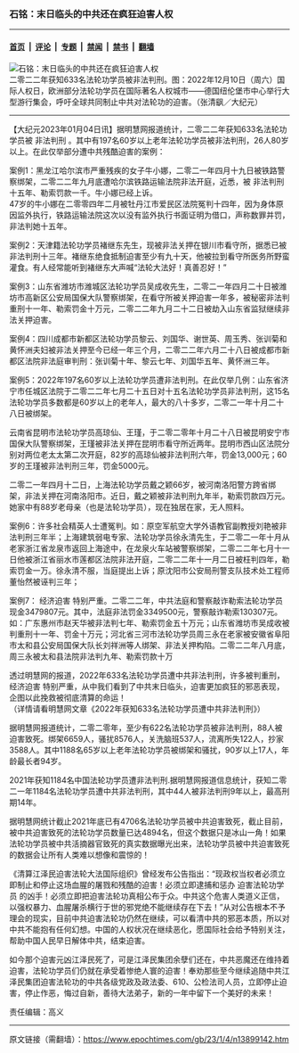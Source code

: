 ### 石铭：末日临头的中共还在疯狂迫害人权

---

#### [首页](../../../..?n13899142) &nbsp;|&nbsp; [评论](../../../../../epoch-comment?n13899142) &nbsp;|&nbsp; [专题](../../../../../epoch-special?n13899142) &nbsp;|&nbsp; [禁闻](../../../../../epoch-news?n13899142) &nbsp;|&nbsp; [禁书](../../../../../books?n13899142) &nbsp;|&nbsp; [翻墙](https://github.com/gfw-breaker/nogfw/blob/master/README.md?n13899142)


<div><img alt="石铭：末日临头的中共还在疯狂迫害人权" class="attachment-djy_600_400 size-djy_600_400 wp-post-image" src="https://i.epochtimes.com/assets/uploads/2022/12/id13883396-2022012_2-600x400.jpg"/>
<div class="caption">
 二零二二年获知633名法轮功学员被非法判刑。图：2022年12月10日（周六）国际人权日，欧洲部分法轮功学员在国际著名人权城市——德国纽伦堡市中心举行大型游行集会，呼吁全球共同制止中共对法轮功的迫害。（张清飖／大纪元）
</div></div><hr/><div class="post_content" id="artbody" itemprop="articleBody">
 <!-- article content begin -->
 <p>
  【大纪元2023年01月04日讯】据明慧网报道统计，二零二二年获知633名法轮功学员被
  <ok href="https://www.epochtimes.com/gb/tag/%E9%9D%9E%E6%B3%95%E5%88%A4%E5%88%91.html">
   非法判刑
  </ok>
  。其中有197名60岁以上老年法轮功学员被非法判刑，26人80岁以上。在此仅举部分遭中共残酷迫害的案例：
 </p>
 <p>
  案例1：黑龙江哈尔滨市严重残疾的女子牛小娜，二零二一年四月十九日被铁路警察绑架，二零二二年九月底遭哈尔滨铁路运输法院非法开庭，近悉，被
  <ok href="https://www.epochtimes.com/gb/tag/%E9%9D%9E%E6%B3%95%E5%88%A4%E5%88%91.html">
   非法判刑
  </ok>
  十五年、勒索罚款一千。牛小娜已经上诉。
  <br/>
  47岁的牛小娜在二零零四年二月被牡丹江市爱民区法院冤判十四年，因为身体原因监外执行，铁路运输法院这次以没有监外执行书面证明为借口，声称数罪并罚，非法判她十五年。
 </p>
 <p>
  案例2：天津籍法轮功学员褚继东先生，现被非法关押在银川市看守所，据悉已被非法判刑十三年。褚继东绝食抵制迫害至少有九十天，他被拉到看守所医务所野蛮灌食。有人经常能听到褚继东大声喊“法轮大法好！真善忍好！”
 </p>
 <p>
  案例3：山东省潍坊市潍城区法轮功学员吴成收先生，二零二一年四月二十日被潍坊市高新区公安局国保大队警察绑架，在看守所被关押迫害一年多，被秘密非法判重刑十一年、勒索罚金十万元，二零二二年九月二十二日被劫入山东省监狱继续非法关押迫害。
 </p>
 <p>
  案例4：四川成都市新都区法轮功学员黎云、刘国华、谢世英、周玉秀、张训菊和黄怀洲夫妇被非法关押至今已经一年三个月，二零二二年六月二十八日被成都市新都区法院非法庭审判刑：张训菊十年、黎云七年、刘国华五年、黄怀洲三年。
 </p>
 <p>
  案例5：2022年197名60岁以上法轮功学员遭非法判刑。在此仅举几例：山东省济宁市任城区法院于二零二二年七月二十五日对十五名法轮功学员非法判刑，这15名法轮功学员多数都是60岁以上的老年人，最大的八十多岁，二零二一年十月二十八日被绑架。
 </p>
 <p>
  云南省昆明市法轮功学员高琼仙、王瑾，于二零二零年十月二十八日被昆明安宁市国保大队警察绑架，王瑾被非法关押在昆明市看守所近两年。昆明市西山区法院分别对两位老太太第二次开庭，82岁的高琼仙被非法判刑六年，罚金13,000元；60岁的王瑾被非法判刑三年，罚金5000元。
 </p>
 <p>
  二零二一年四月十二日，上海法轮功学员戴之颖66岁，被河南洛阳警方跨省绑架，非法关押在河南洛阳市。近日，戴之颖被非法判刑九年半，勒索罚款四万元。她家中有88岁老母亲（也是法轮功学员），现在独居在家，无人照料。
 </p>
 <p>
  案例6：许多社会精英人士遭冤判。如：原空军航空大学外语教官副教授刘艳被非法判刑三年半；上海建筑弱电专家、法轮功学员徐永清先生，于二零二一年十月从老家浙江省龙泉市返回上海途中，在龙泉火车站被警察绑架，二零二二年七月十一日他被浙江省丽水市莲都区法院非法开庭，二零二二年十一月二日被枉判四年，勒索罚金一万。徐永清不服，当庭提出上诉；原沈阳市公安局刑警支队技术处工程师董怡然被诬判三年；
 </p>
 <p>
  案例7：
  <ok href="https://www.epochtimes.com/gb/tag/%E7%BB%8F%E6%B5%8E%E8%BF%AB%E5%AE%B3.html">
   经济迫害
  </ok>
  特别严重。二零二二年，中共法庭和警察敲诈勒索法轮功学员现金3479807元。其中，法庭非法罚金3349500元，警察敲诈勒索130307元。如：广东惠州市赵天华被非法判七年、勒索罚金五十万元；山东省潍坊市吴成收被判重刑十一年、罚金十万元；河北省三河市法轮功学员周三永在老家被安徽省阜阳市太和县公安局国保大队长刘祥洲等人绑架、非法关押构陷。二零二二年八月底，周三永被太和县法院非法判九年、勒索罚款十万
 </p>
 <p>
  透过明慧网的报道，2022年633名法轮功学员遭中共非法判刑，许多被判重刑，
  <ok href="https://www.epochtimes.com/gb/tag/%E7%BB%8F%E6%B5%8E%E8%BF%AB%E5%AE%B3.html">
   经济迫害
  </ok>
  特别严重，从中我们看到了中共末日临头，迫害更加疯狂的邪恶表现，企图以此挽救被彻底清算的命运！
  <br/>
  （详情请看明慧网文章《2022年获知633名法轮功学员遭中共非法判刑》）
 </p>
 <p>
  据明慧网报道统计，二零二零年，至少有622名法轮功学员被非法判刑，88人被迫害致死。绑架6659人，骚扰8576人，关洗脑班537人，流离所失122人，抄家3588人。其中1188名65岁以上老年法轮功学员被绑架和骚扰，90岁以上17人，年龄最长者94岁。
 </p>
 <p>
  2021年获知1184名中国法轮功学员遭非法判刑.据明慧网报道信息统计，获知二零二一年1184名法轮功学员遭中共非法判刑，其中44人被非法判刑9年以上，最高刑期14年。
 </p>
 <p>
  据明慧网统计截止2021年底已有4706名法轮功学员被中共迫害致死，截止目前，被中共迫害致死的法轮功学员数量已达4894名，但这个数据只是冰山一角！如果法轮功学员被中共活摘器官致死的真实数据曝光出来，法轮功学员被中共迫害致死的数据会让所有人类难以想像和震惊的！
 </p>
 <p>
  《清算江泽民迫害法轮大法国际组织》曾经发布公告指出：“现政权当权者必须立即制止和停止这场血腥的屠戮和残酷的迫害！必须立即逮捕和惩办
  <ok href="https://www.epochtimes.com/gb/tag/%E8%BF%AB%E5%AE%B3%E6%B3%95%E8%BD%AE%E5%8A%9F%E5%AD%A6%E5%91%98.html">
   迫害法轮功学员
  </ok>
  的凶手！必须立即把迫害法轮功真相公布于众。中共这个危害人类道义正信，以强权暴力、血腥屠杀横行于世的邪党绝不能继续存在下去！”从对公告根本不予理会的现实，目前中共迫害法轮功仍然在继续，可以看清中共的邪恶本质，所以对中共不能抱有任何幻想。中国的人权状况在继续恶化，愿国际社会给予特别关注，帮助中国人民早日解体中共，结束迫害。
 </p>
 <p>
  如今那个迫害元凶江泽民死了，可是江泽民集团余孽们还在，中共恶魔还在维持着迫害，法轮功学员们仍就在承受着惨绝人寰的迫害！奉劝那些至今继续追随中共江泽民集团迫害法轮功的中共各级党政及政法委、610、公检法司人员，立即停止迫害，停止作恶，悔过自新，善待大法弟子，新的一年中留下一个美好的未来！
 </p>
 <p>
  责任编辑：高义
 </p>
 <!-- article content end -->
 <div id="below_article_ad">
 </div>
</div>


---

原文链接（需翻墙）：https://www.epochtimes.com/gb/23/1/4/n13899142.htm